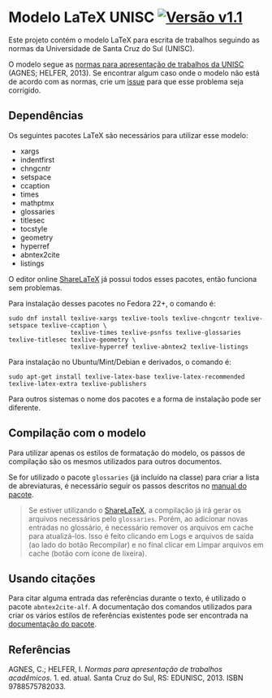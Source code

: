 # Modelo LaTeX UNISC [![Versão v1.1](https://img.shields.io/badge/Vers%C3%A3o-v1.1-brightgreen.svg)](CHANGELOG.md)

Este projeto contém o modelo LaTeX para escrita de trabalhos seguindo as normas da Universidade de Santa Cruz do Sul (UNISC).

O modelo segue as [normas para apresentação de trabalhos da UNISC][Normas UNISC] (AGNES; HELFER, 2013). Se encontrar algum caso onde o modelo não está de acordo com as normas, crie um [issue](https://github.com/eduardoweiland/latex-unisc/issues/new) para que esse problema seja corrigido.

## Dependências

Os seguintes pacotes LaTeX são necessários para utilizar esse modelo:

* xargs
* indentfirst
* chngcntr
* setspace
* ccaption
* times
* mathptmx
* glossaries
* titlesec
* tocstyle
* geometry
* hyperref
* abntex2cite
* listings

O editor online [ShareLaTeX][] já possui todos esses pacotes, então funciona sem problemas.

Para instalação desses pacotes no Fedora 22+, o comando é:

    sudo dnf install texlive-xargs texlive-tools texlive-chngcntr texlive-setspace texlive-ccaption \
                     texlive-times texlive-psnfss texlive-glossaries texlive-titlesec texlive-geometry \
                     texlive-hyperref texlive-abntex2 texlive-listings

Para instalação no Ubuntu/Mint/Debian e derivados, o comando é:

    sudo apt-get install texlive-latex-base texlive-latex-recommended texlive-latex-extra texlive-publishers

Para outros sistemas o nome dos pacotes e a forma de instalação pode ser diferente.

## Compilação com o modelo

Para utilizar apenas os estilos de formatação do modelo, os passos de compilação são os mesmos utilizados para outros documentos.

Se for utilizado o pacote `glossaries` (já incluído na classe) para criar a lista de abreviaturas, é necessário seguir os passos descritos no [manual do pacote][manual-glossaries].

> Se estiver utilizando o [ShareLaTeX][], a compilação já irá gerar os arquivos necessários pelo `glossaries`. Porém, ao adicionar novas entradas no glossário, é necessário remover os arquivos em cache para atualizá-los. Isso é feito clicando em Logs e arquivos de saída (ao lado do botão Recompilar) e no final clicar em Limpar arquivos em cache (botão com ícone de lixeira).

## Usando citações

Para citar alguma entrada das referências durante o texto, é utilizado o pacote `abntex2cite-alf`. A documentação dos comandos utilizados para criar os vários estilos de referências existentes pode ser encontrada na [documentação do pacote][abnTeX2cite].

## Referências

AGNES, C.; HELFER, I. _Normas para apresentação de trabalhos acadêmicos_. 1. ed. atual. Santa Cruz do Sul, RS: EDUNISC, 2013. ISBN 9788575782033.


[ShareLaTeX]: https://pt.sharelatex.com "ShareLaTeX - Online LaTeX Editor"
[Normas UNISC]: http://www.unisc.br/portal/pt/editora/e-books/88/normas-para-apresentacao-de-trabalhos-academicos.html "Normas para apresentação de trabalhos acadêmicos"
[manual-glossaries]: http://mirrors.ctan.org/macros/latex/contrib/glossaries/glossaries-user.pdf "User Manual for glossaries"
[abnTeX2cite]: http://repositorios.cpai.unb.br/ctan/macros/latex/contrib/abntex2/doc/abntex2cite-alf.pdf
